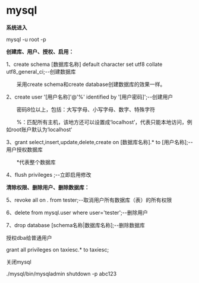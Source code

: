 # mysql

**系统进入**

mysql -u root -p

**创建库、用户、授权、启用：**

1、create schema [数据库名称] default character set utf8 collate utf8_general_ci;--创建数据库

　　采用create schema和create database创建数据库的效果一样。

2、create user '[用户名称]'@'%' identified by '[用户密码]';--创建用户

　　密码8位以上，包括：大写字母、小写字母、数字、特殊字符

　　%：匹配所有主机，该地方还可以设置成‘localhost’，代表只能本地访问，例如root账户默认为‘localhost‘

3、grant select,insert,update,delete,create on [数据库名称].* to [用户名称];--用户授权数据库

　　*代表整个数据库

4、flush  privileges ;--立即启用修改

**清除权限、删除用户、删除数据库：**

5、revoke all on *.* from tester;--取消用户所有数据库（表）的所有权限

6、delete from mysql.user where user='tester';--删除用户

7、drop database [schema名称|数据库名称];--删除数据库





授权dba给普通用户

grant all privileges on taxiesc.* to taxiesc;





关闭mysql

./mysql/bin/mysqladmin shutdown -p abc123
